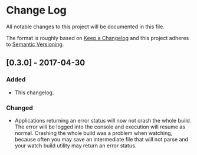 # Change Log
All notable changes to this project will be documented in this file.

The format is roughly based on [Keep a Changelog](http://keepachangelog.com/)
and this project adheres to [Semantic Versioning](http://semver.org/).

## [0.3.0] - 2017-04-30

### Added

- This changelog.

### Changed

- Applications returning an error status will now not crash the whole build. The error will be logged into
  the console and execution will resume as normal. Crashing the whole build was a problem
  when watching, because often you may save an intermediate file that will not parse and
  your watch build utility may return an error status.
